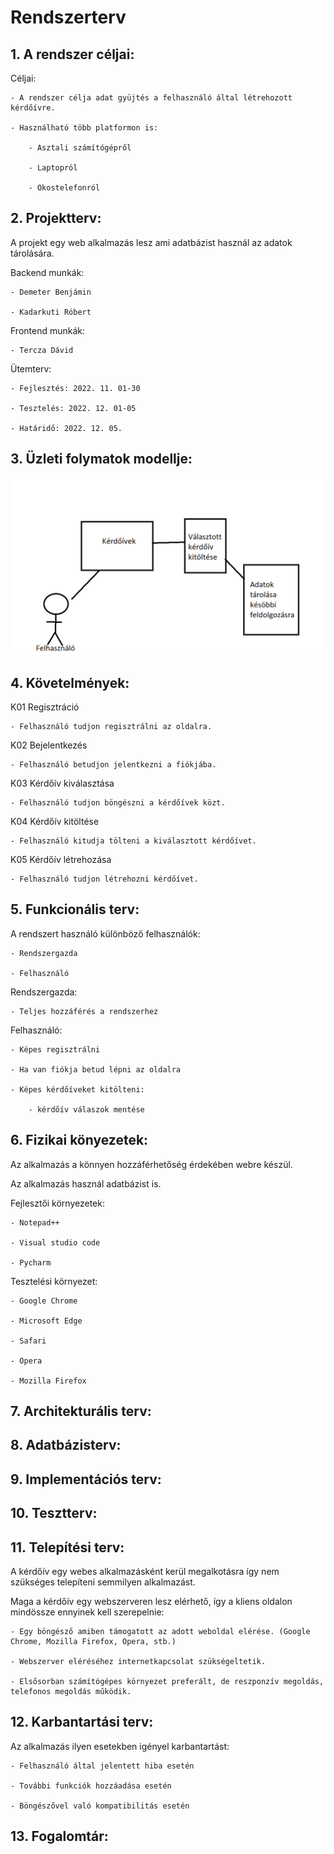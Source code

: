 # Rendszerterv

## 1. A rendszer céljai:

Céljai:

    - A rendszer célja adat gyüjtés a felhasználó által létrehozott kérdőívre.

    - Használható több platformon is:

        - Asztali számítógépről

        - Laptopról

        - Okostelefonról

## 2. Projektterv:

A projekt egy web alkalmazás lesz ami adatbázist használ az adatok tárolására.

Backend munkák:

    - Demeter Benjámin

    - Kadarkuti Róbert

Frontend munkák:

    - Tercza Dávid

Ütemterv:

    - Fejlesztés: 2022. 11. 01-30

    - Tesztelés: 2022. 12. 01-05

    - Határidő: 2022. 12. 05.

## 3. Üzleti folymatok modellje:

![](uzletifolymatokmodellje.png)

## 4. Követelmények:

K01 Regisztráció

    - Felhasználó tudjon regisztrálni az oldalra.

K02 Bejelentkezés

    - Felhasználó betudjon jelentkezni a fiókjába.

K03 Kérdőív kiválasztása

    - Felhasználó tudjon böngészni a kérdőívek közt.

K04 Kérdőív kitöltése

    - Felhasználó kitudja tölteni a kiválasztott kérdőívet.

K05 Kérdőív létrehozása

    - Felhasználó tudjon létrehozni kérdőívet.

## 5. Funkcionális terv:
A rendszert használó különböző felhasználók:

    - Rendszergazda

    - Felhasználó

Rendszergazda:

    - Teljes hozzáférés a rendszerhez

Felhasználó:

    - Képes regisztrálni

    - Ha van fiókja betud lépni az oldalra

    - Képes kérdőíveket kitölteni:

        - kérdőív válaszok mentése
## 6. Fizikai könyezetek:

Az alkalmazás a könnyen hozzáférhetőség érdekében webre készül.

Az alkalmazás használ adatbázist is.

Fejlesztői környezetek:

    - Notepad++

    - Visual studio code

    - Pycharm

Tesztelési környezet:

    - Google Chrome

    - Microsoft Edge

    - Safari

    - Opera

    - Mozilla Firefox

## 7. Architekturális terv:

## 8. Adatbázisterv:

## 9. Implementációs terv:

## 10. Tesztterv:

## 11. Telepítési terv:

A kérdőív egy webes alkalmazásként kerül megalkotásra így nem szükséges telepíteni semmilyen alkalmazást.

Maga a kérdőív egy webszerveren lesz elérhető, így a kliens oldalon mindössze ennyinek kell szerepelnie:

    - Egy böngésző amiben támogatott az adott weboldal elérése. (Google Chrome, Mozilla Firefox, Opera, stb.)

    - Webszerver eléréséhez internetkapcsolat szükségeltetik.

    - Elsősorban számítógépes környezet preferált, de reszponzív megoldás, telefonos megoldás működik.

## 12. Karbantartási terv:

Az alkalmazás ilyen esetekben igényel karbantartást:

    - Felhasználó által jelentett hiba esetén

    - További funkciók hozzáadása esetén

    - Böngészővel való kompatibilitás esetén

## 13. Fogalomtár: